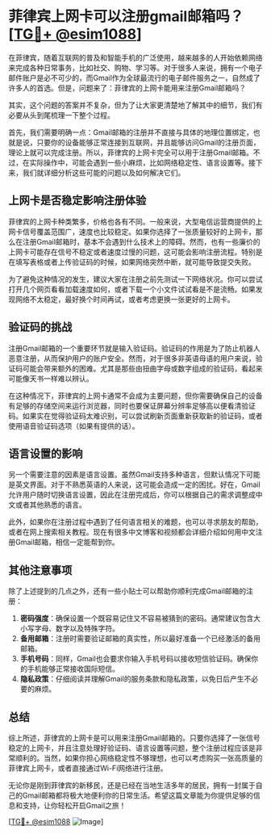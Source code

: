 # 菲律宾上网卡可以注册gmail邮箱吗？[[TG💪+ @esim1088](https://t.me/s/esim1088)]

在菲律宾，随着互联网的普及和智能手机的广泛使用，越来越多的人开始依赖网络来完成各种日常事务，比如社交、购物、学习等。对于很多人来说，拥有一个电子邮件账户是必不可少的，而Gmail作为全球最流行的电子邮件服务之一，自然成了许多人的首选。但是，问题来了：菲律宾的上网卡能用来注册Gmail邮箱吗？

其实，这个问题的答案并不复杂，但为了让大家更清楚地了解其中的细节，我们有必要从头到尾梳理一下整个过程。

首先，我们需要明确一点：Gmail邮箱的注册并不直接与具体的地理位置绑定，也就是说，只要你的设备能够正常连接到互联网，并且能够访问Gmail的注册页面，理论上就可以完成注册。所以，菲律宾的上网卡完全可以用于注册Gmail邮箱。不过，在实际操作中，可能会遇到一些小麻烦，比如网络稳定性、语言设置等。接下来，我们就详细分析这些可能的问题以及如何解决它们。

## 上网卡是否稳定影响注册体验

菲律宾的上网卡种类繁多，价格也各有不同。一般来说，大型电信运营商提供的上网卡信号覆盖范围广，速度也比较稳定。如果你选择了一张质量较好的上网卡，那么在注册Gmail邮箱时，基本不会遇到什么技术上的障碍。然而，也有一些廉价的上网卡可能存在信号不稳定或者速度过慢的问题，这可能会影响注册流程。特别是在填写表格或者上传验证码的时候，如果网络突然中断，就可能导致提交失败。

为了避免这种情况的发生，建议大家在注册之前先测试一下网络状况。你可以尝试打开几个网页看看加载速度如何，或者下载一个小文件试试看是不是流畅。如果发现网络不太稳定，最好换个时间再试，或者考虑更换一张更好的上网卡。

## 验证码的挑战

注册Gmail邮箱的一个重要环节就是输入验证码。验证码的作用是为了防止机器人恶意注册，从而保护用户的账户安全。然而，对于很多非英语母语的用户来说，验证码可能会带来额外的困难。尤其是那些由扭曲字母或数字组成的验证码，看起来可能像天书一样难以辨认。

在这种情况下，菲律宾的上网卡通常不会成为主要问题，但你需要确保自己的设备有足够的存储空间来运行浏览器，同时也要保证屏幕分辨率足够高以便看清验证码。如果实在觉得验证码太难识别，可以尝试刷新页面重新获取新的验证码，或者使用语音验证码选项（如果有提供的话）。

## 语言设置的影响

另一个需要注意的因素是语言设置。虽然Gmail支持多种语言，但默认情况下可能是英文界面。对于不熟悉英语的人来说，这可能会造成一定的困扰。好在，Gmail允许用户随时切换语言设置，因此在注册完成后，你可以根据自己的需求调整成中文或者其他熟悉的语言。

此外，如果你在注册过程中遇到了任何语言相关的难题，也可以寻求朋友的帮助，或者在网上搜索相关教程。现在有很多中文博客和视频都会详细介绍如何用中文注册Gmail邮箱，相信一定能帮到你。

## 其他注意事项

除了上述提到的几点之外，还有一些小贴士可以帮助你顺利完成Gmail邮箱的注册：

1. **密码强度**：确保设置一个既容易记住又不容易被猜到的密码。通常建议包含大小写字母、数字以及特殊字符。
2. **备用邮箱**：注册时需要验证邮箱的真实性，所以最好准备一个已经激活的备用邮箱。
3. **手机号码**：同样，Gmail也会要求你输入手机号码以接收短信验证码。确保你的手机能够正常接收国际短信。
4. **隐私政策**：仔细阅读并理解Gmail的服务条款和隐私政策，以免日后产生不必要的麻烦。

## 总结

综上所述，菲律宾的上网卡是可以用来注册Gmail邮箱的。只要你选择了一张信号稳定的上网卡，并且注意处理好验证码、语言设置等问题，整个注册过程应该是非常顺利的。当然，如果你担心网络稳定性不够理想，也可以考虑购买一张高质量的菲律宾上网卡，或者直接通过Wi-Fi网络进行注册。

无论你是刚到菲律宾的新移民，还是已经在当地生活多年的居民，拥有一封属于自己的Gmail邮箱都将极大地便利你的日常生活。希望这篇文章能为你提供足够的信息和支持，让你轻松开启Gmail之旅！

[[TG💪+ @esim1088](https://t.me/s/esim1088) ![Image](https://i.postimg.cc/4NQfJmqS/Snipaste-2025-05-13-00-14-12.png)]